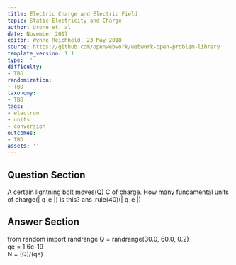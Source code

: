 ```yaml
---
title: Electric Charge and Electric Field
topic: Static Electricity and Charge
author: Urone et. al
date: November 2017
editor: Wynne Reichheld, 23 May 2018
source: https://github.com/openwebwork/webwork-open-problem-library
template_version: 1.1
type: ''
difficulty:
- TBD
randomization:
- TBD
taxonomy:
- TBD
tags:
- electron
- units
- conversion
outcomes:
- TBD
assets: ''
---
```


## Question Section 

A certain lightning bolt moves(Q) C of charge. How many fundamental units of charge(| q_e |) is this?
ans_rule(40)(| q_e |)



## Answer Section

from random import randrange
Q = randrange(30.0, 60.0, 0.2)  
qe = 1.6e-19      
N = (Q)/(qe)